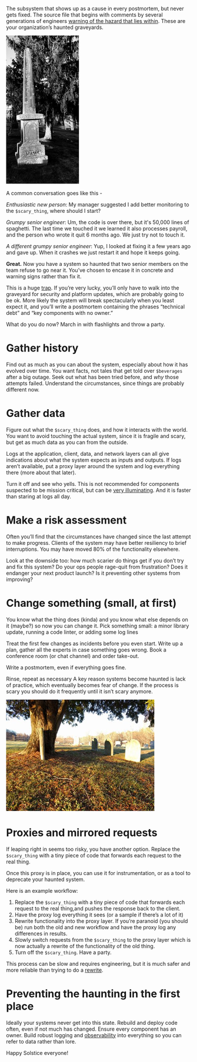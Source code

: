 
The subsystem that shows up as a cause in every postmortem, but never gets fixed. The source file that begins with 
comments by several generations of engineers [warning of the hazard  that lies within](https://www.osti.gov/scitech/biblio/6799619). These are your organization’s haunted graveyards.

![haunted graveyard](./dark-graveyard-small.jpg)

A common conversation goes like this -

*Enthusiastic new person*: My manager suggested I add better monitoring to the `$scary_thing`, where should I start?

*Grumpy senior engineer*: Um, the code is over there, but it's 50,000 lines of spaghetti. The last time we touched it we learned it also processes payroll, and the person who wrote it quit 6 months ago. We just try not to touch it.

*A different grumpy senior engineer*: Yup, I looked at fixing it a few years ago and gave up. When it crashes we just restart it and hope it keeps going.

**Great.** Now you have a system so haunted that two senior members on the team refuse to go near it. You’ve chosen to encase it in concrete and warning signs rather than fix it.

This is a huge [trap](https://www.usenix.org/conference/srecon17americas/program/presentation/reilly). If you’re very lucky, you’ll only have to walk into the graveyard for security and platform updates, which are probably <crosses fingers> going to be ok. More likely the system will break spectacularly when you least expect it, and you’ll write a postmortem containing the phrases “technical debt” and “key components with no owner.”

What do you do now? March in with flashlights and throw a party.

# Gather history
Find out as much as you can about the system, especially about how it has evolved over time. You want facts, 
not tales that get told over `$beverages` after a big outage. Seek out what has been tried before, and *why* those attempts failed. Understand the circumstances, since things are probably different now.

# Gather data
Figure out what the `$scary_thing` does, and how it interacts with the world. You want to avoid touching the actual system, since it is fragile and scary, but get as much data as you can from the outside. 

Logs at the application, client, data, and network layers can all give indications about what the system expects as inputs and outputs. If logs aren’t available, put a proxy layer around the system and log everything there (more about that later).

Turn it off and see who yells. This is not recommended for components suspected to be mission critical, but can be 
[very illuminating](https://landing.google.com/sre/book/chapters/service-level-objectives.html#xref_risk-management_global-chubby-planned-outage). And it is faster than staring at logs all day.

# Make a risk assessment
Often you’ll find that the circumstances have changed since the last attempt to make progress. Clients of the system may have better resiliency to brief interruptions. You may have moved 80% of the functionality elsewhere.

Look at the downside too: how much scarier do things get if you don’t try and fix this system? Do your ops people rage-quit from frustration? Does it endanger your next product launch? Is it preventing other systems from improving?


# Change something (small, at first)
You know what the thing does (kinda) and you know what else depends on it (maybe?) so now you can change it. Pick something small: a minor library update, running a code linter, or adding some log lines

Treat the first few changes as incidents before you even start. Write up a plan, gather all the experts in case something goes wrong. Book a conference room (or chat channel) and order take-out.

Write a postmortem, even if everything goes fine.

Rinse, repeat as necessary
A key reason systems become haunted is lack of practice, which eventually becomes fear of change. 
If the process is scary you should do it frequently until it isn’t scary anymore.

![sunny graveyard](./light-graveyard-small.jpg)

# Proxies and mirrored requests
If leaping right in seems too risky, you have another option. Replace the `$scary_thing` with a tiny piece of code that forwards each request to the real thing.

Once this proxy is in place, you can use it for instrumentation, or as a tool to deprecate your haunted system.

Here is an example workflow:
1. Replace the `$scary_thing` with a tiny piece of code that forwards each request to the real thing,and pushes the response back to the client. 
1. Have the proxy log everything it sees (or a sample if there’s a lot of it)
1. Rewrite functionality into the proxy layer. If you’re paranoid (you should be) run both the old and new workflow and have the proxy log any differences in results.
1. Slowly switch requests from the `$scary_thing` to the proxy layer which is now actually a rewrite of the functionality of the old thing.
1. Turn off the `$scary_thing`. Have a party.

This process can be slow and requires engineering, but it is much safer and more reliable than trying to do a 
[rewrite](https://everythingsysadmin.com/2016/03/wasting-one-million-dollars.html).


# Preventing the haunting in the first place
Ideally your systems never get into this state. Rebuild and deploy code often, even if not much has changed. 
Ensure every component has an owner. Build robust logging and [observability](https://honeycomb.io/blog/2017/11/best-practices-for-observability/)
into everything so you can refer to data rather than lore.

Happy Solstice everyone!
